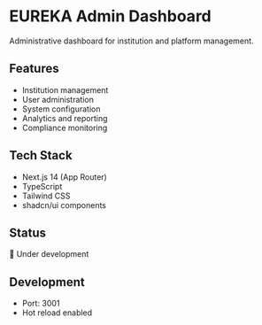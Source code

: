 # EUREKA Admin Dashboard

Administrative dashboard for institution and platform management.

## Features
- Institution management
- User administration
- System configuration
- Analytics and reporting
- Compliance monitoring

## Tech Stack
- Next.js 14 (App Router)
- TypeScript
- Tailwind CSS
- shadcn/ui components

## Status
🚧 Under development

## Development
- Port: 3001
- Hot reload enabled
